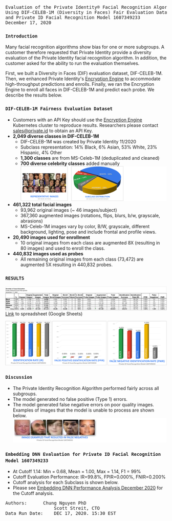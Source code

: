 <pre>
Evaluation of the Private Identity® Facial Recognition Algorithm 
Using DIF-CELEB-1M (Diversity in Faces) Fair Evaluation Dataset
and Private ID Facial Recognition Model 1607349233
December 17, 2020
</pre>
### `Introduction`
Many facial recognition algorithms show bias for one or more subgroups. A customer therefore requested that Private Identity provide a diversity evaluation of the Private Identity facial recognition algorithm. In addition, the customer asked for the ability to run the evaluation themselves. 

First, we built a Diversity in Faces (DIF) evaluation dataset, DIF-CELEB-1M. Then, we enhanced Private Identity's [Encryption Engine](https://github.com/openinfer/PrivateIdentity/wiki/Encryption-Engine-setup) to accommodate high-throughput predictions and enrolls. Finally, we ran the Encryption Engine to enroll all faces in DIF-CELEB-1M and predict each probe. We describe the results below. 

### `DIF-CELEB-1M Fairness Evaluation Dataset`

* Customers with an API Key should use the [Encryption Engine](https://github.com/openinfer/PrivateIdentity/wiki/Encryption-Engine-setup) Kubernetes cluster to reproduce results. Researchers please contact sales@private.id to obtain an API Key. 
* **2,049 diverse classes in DIF-CELEB-1M**
  * DIF-CELEB-1M was created by Private Identity 11/2020
  * Subclass representation: 14% Black, 6% Asian, 53% White, 23% Hispanic, 4% Other
  * **1,300 classes** are from MS-Celeb-1M (deduplicated and cleaned)  
  * **700 diverse celebrity classes** added manually 
![Graph showing subclass diversity](https://github.com/openinfer/PrivateIdentity/blob/master/images/Describe%20Subclasses.png)
* **461,322 total facial images**
  * 93,962 original images (~ 46 images/subject)
  * 367,360 augmented images (rotations, flips, blurs, b/w, grayscale, abrasions)
  * MS-Celeb-1M images vary by color, B/W, grayscale, different background, lighting, pose and include frontal and profile views. 
* **20,490 images used for enrollment**
  * 10 original images from each class are augmented 8X (resulting in 80 images) and used to enroll the class.   
* **440,832 images used as probes**
  * All remaining original images from each class (73,472) are augmented 5X resulting in 440,832 probes. 
### `RESULTS`
![Spreadsheet showing detailed results of evaluation](https://github.com/openinfer/PrivateIdentity/blob/master/images/Results%20in%20table.png)
[Link](https://drive.google.com/file/d/1xgbK_eiCjSMR4pNE6yabkjfj_Hzg3iyg/view?usp=sharing) to spreadsheet (Google Sheets)

![Charts showing results ](https://github.com/openinfer/PrivateIdentity/blob/master/images/Report%20Results.png)

### `Discussion`
* The Private Identity Recognition Algorithm performed fairly across all subgroups.  
* The model generated no false positive (Type 1) errors.
* The model generated false negative errors on poor quality images. Examples of images that the model is unable to process are shown below.
![Examples of images that generated Type II errors](https://github.com/openinfer/PrivateIdentity/blob/master/images/Examples%20of%20FNIR%20Images.png)

### `Embedding DNN Evaluation for Private ID Facial Recognition Model 1607349233`
* At Cutoff 1.14: Min = 0.68, Mean = 1.00, Max = 1.14, F1 = 99%
* Cutoff Evaluation Performance: IR=99.8%, FPIR=0.000%, FNIR=0.200%
* Cutoff analysis for each Subclass is shown below.
* Please see [Embedding DNN Performance Analysis December 2020](https://github.com/openinfer/PrivateIdentity/wiki/FACE-EMBEDDING-DNN-PERFORMANCE-DECEMBER-2020) for the Cutoff analysis. 

<pre>
Authors:  	  Chung Nguyen PhD
                  Scott Streit, CTO 
Data Run Date:    DEC 17, 2020. 15:30 EST
</pre>